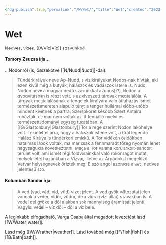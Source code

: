 ```yaml
---
{"dg-publish":true,"permalink":"/W/Wet/","title":"Wet","created":"2023-10-25T02:12","updated":"2025-08-16T15:34"}
---
```



# Wet

Nedves, vizes. [[V/Víz\|Víz]] szavunkból.  

#### Tomory Zsuzsa írja...

...Nodonról (is, összekötve [[N/Nudd\|Nudd]]-dal):
> Tündérkirályuk neve Ap-Nudd, s vizikirályukat Nodon-nak hívták, aki ezen kívül még a kutyák, halászok és vadászok istene is. Nudd, Nodon neve a magyar nedű szavunkkal azonos\[?!\]. Nodon a gyógyításban is részt vett, s az elveszett tárgyak megtalálója. A tárgyak megtalálásának a tengerek királyára való átruházás ismét természetismereten alapuló tény: a tenger hullámai előbb-utóbb mindent kivetnek a partra. Szerepkörét később Szent Antalra ruházták, de már nem voltak az itt fennálló nyelvi és természettudományi egység tudatában. A [[G/Glastonbury\|Glastonbury]] Tor a rege szerint Nodon lakóhelye volt. Tekintettel arra, hogy a halászok istene volt, a Grál legenda Halász Királya is tündérkori emlékű. A Tor vidékén ősidőkben hatalmas lápok voltak, ma már csak a fennmaradt tőzeg nyomán lehet nagyságukra következtetni. Maga a Tor valaha körülárkolt-sáncolt terület volt, ami ismét régi földvárainkkal való rokonságot mutat, melyek létét hazánkban a Vízvár, illetve az Árpádokat megelőző Vetvár helységnevek őrizték meg. E szó angol azonosa a `wet`, nedves jelentésű szó.  

#### Kolumbán Sándor írja:

> A ved (vad, vád, vid, vüd) vizet jelent. A ved gyök változatai jelen vannak a veder, vidör, vüdör, de a vidra (vízi állat) szavakban is. A vedel del gyöke a dől alakban sok mennyiség áramlását jelenti. Vagyis: vedel – víz dől – dől a víz belé.  

A leginkább elfogadható, Varga Csaba által megadott levezetést lásd [[W/Water\|water]].  

Lásd még [[W/Weather\|weather]]. Lásd továbbá még [[F/Fish\|fish]] és [[B/Bath\|bath]].  